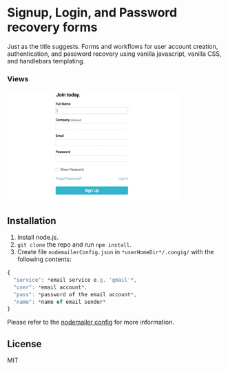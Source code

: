 # Signup, Login, and Password recovery forms

Just as the title suggests. Forms and workflows for user account creation, authentication, and password recovery using vanilla javascript, vanilla CSS, and handlebars templating.

### Views
![Signup form](images/views.gif)

## Installation

1. Install node.js.
2. `git clone` the repo and run `npm install`.
3. Create file `nodemailerConfig.json` in `*userHomeDir*/.congig/` with the following contents:

```javascript
{
  "service": *email service e.g. 'gmail'*,
  "user": *email account*,
  "pass": *password of the email account*,
  "name": *name of email sender*
}
```

Please refer to the [nodemailer config](https://nodemailer.com/smtp/) for more information.

## License

MIT
